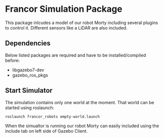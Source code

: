 # Francor Simulation Package

This package inlcudes a model of our robot Morty including several plugins to control it. Different sensors like a LiDAR are also included.

## Dependencies

Below listed packages are required and have to be installed/compiled before:

* libgazebo7-dev
* gazebo_ros_pkgs

## Start Simulator

The simulation contains only one world at the moment. That world can be started using roslaunch:

```
roslaunch francor_robots empty-world.launch
```

When the simualtor is running our robot Morty can easily included using the include tab on left side of Gazebo Client.
